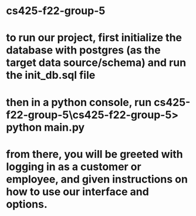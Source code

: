 # cs425-f22-group-5

# to run our project, first initialize the database with postgres (as the target data source/schema) and run the init_db.sql file

# then in a python console, run cs425-f22-group-5\cs425-f22-group-5> python main.py

# from there, you will be greeted with logging in as a customer or employee, and given instructions on how to use our interface and options.
